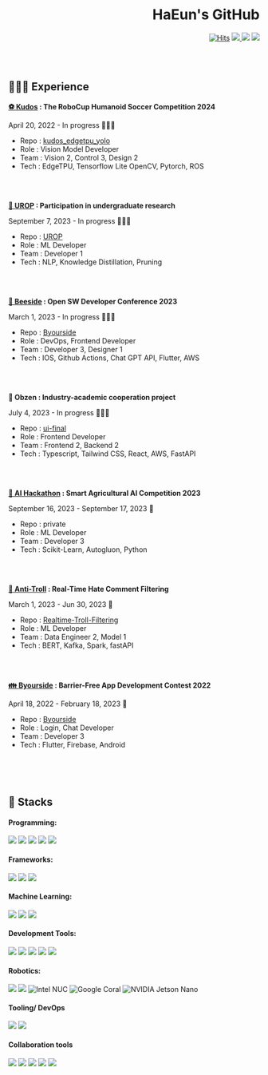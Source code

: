 <!-- <img align="right" src="https://github-readme-stats.vercel.app/api?username=YunHaaaa&theme=dracula&show_icons=true" />-->

<div align="right">


# HaEun's GitHub 

<a href="https://github.com/YunHaaaa">[![Hits](https://hits.seeyoufarm.com/api/count/incr/badge.svg?url=https%3A%2F%2Fgithub.com%2FYunHaaaa%2Fhit-counter&count_bg=%23000000&title_bg=%23000000&icon=github.svg&icon_color=%23E7E7E7&title=Github&edge_flat=false)](https://hits.seeyoufarm.com)</a>
<a href="https://velog.io/@yun_haaaa">
  <img src="https://img.shields.io/badge/Velog-20c997?style=flat-square&logo=velog&logoColor=white&style=margin-right: 100px">
[<img src="https://img.shields.io/badge/Hugging%20Face-Haaaaeun-FF9F00?style=flat-square&logo=hugging%20face&logoColor=white">](https://huggingface.co/Haaaaeun)
<a href="mailto:qlxqlrt2012@gmail.com">
  <img src="https://img.shields.io/badge/Gmail-EA4335?style=flat-square&logo=Gmail&logoColor=white&style=margin-right: 100px">
</a>

</div><br>

<br>

## 🧗🏻‍♀️ Experience


**[⚽ Kudos](https://www.notion.so/Kudos-d9c196bb1a2547bbbf317e530b945cee?pvs=21) : The RoboCup Humanoid Soccer Competition 2024**

April 20, 2022 - In progress 🏃🏻‍♀️

- Repo : [kudos_edgetpu_yolo](https://github.com/Kudos12th/kudos_edgetpu_yolo)
- Role : Vision Model Developer
- Team : Vision 2, Control 3, Design 2
- Tech : EdgeTPU, Tensorflow Lite OpenCV, Pytorch, ROS


<br>
<br>

**[📗 UROP](https://www.notion.so/UROP-eb06e2cdbbea42bbb493631ca795c71a?pvs=21) : Participation in undergraduate research**

September 7, 2023 - In progress 🏃🏻‍♀️

- Repo : [UROP](https://github.com/YunHaaaa/UROP)
- Role : ML Developer
- Team : Developer 1
- Tech : NLP, Knowledge Distillation, Pruning

<br>
<br>


**[🍯 Beeside](https://www.notion.so/Beeside-4beeda2d9b4a48a6b26649333e2322e6?pvs=21) : Open SW Developer Conference 2023**

March 1, 2023 - In progress 🏃🏻‍♀️

- Repo : [Byourside](https://github.com/GYEOTEURO/Byourside)
- Role : DevOps, Frontend Developer
- Team : Developer 3, Designer 1
- Tech : IOS, Github Actions, Chat GPT API, Flutter, AWS

<br>
<br>


**💬 Obzen : Industry-academic cooperation project**

July 4, 2023  - In progress 🏃🏻‍♀️

- Repo : [ui-final](https://github.com/kookmin-obzen-project/ui-final)
- Role : Frontend Developer
- Team : Frontend 2, Backend 2
- Tech : Typescript, Tailwind CSS, React, AWS, FastAPI

<br>
<br>


**[🍅 AI Hackathon](https://www.notion.so/AI-Hackathon-ca90f9ffd813410d948c65b7e5382037?pvs=21) : Smart Agricultural AI Competition 2023**

September 16, 2023 - September 17, 2023 👣

- Repo : private
- Role : ML Developer
- Team : Developer 3
- Tech : Scikit-Learn, Autogluon, Python

<br>
<br>


**[🧟 Anti-Troll](https://www.notion.so/Anti-Troll-96c57b706ded4c3d8cf9a76ebe684aa0?pvs=21) : Real-Time Hate Comment Filtering**

March 1, 2023 - Jun 30, 2023 👣

- Repo : [Realtime-Troll-Filtering](https://github.com/noooey/Realtime-Troll-Filtering)
- Role : ML Developer
- Team : Data Engineer 2, Model 1
- Tech : BERT, Kafka, Spark, fastAPI

<br>
<br>


**[👪 **Byourside**](https://www.notion.so/Byourside-8f2f2be4dd804055a5bf0576ac05f96d?pvs=21) : Barrier-Free App Development Contest 2022**

April 18, 2022 - February 18, 2023 👣

- Repo : [Byourside](https://github.com/GYEOTEURO/Byourside)
- Role : Login, Chat Developer
- Team : Developer 3
- Tech : Flutter, Firebase, Android

<br>
<br>


<div align="left"><br>

## 📌 Stacks


  <!-- Programming -->
  #### Programming:
  <img src="https://img.shields.io/badge/C-00599C?style=flat-square&logo=c%2B%2B&logoColor=white&style=margin-right: 100px">
  <img src="https://img.shields.io/badge/C%2B%2B-00599C?style=flat-square&logo=c%2B%2B&logoColor=white&style=margin-right: 100px">
  <img src="https://img.shields.io/badge/Dart-0175C2?style=flat-square&logo=dart&logoColor=white&style=margin-right: 100px">
  <img src="https://img.shields.io/badge/Python-3776AB?style=flat-square&logo=python&logoColor=white&style=margin-right: 100px">
  <img src="https://img.shields.io/badge/TypeScript-3178C6?style=flat-square&logo=typescript&logoColor=white&style=margin-right: 100px">


  <!-- Frameworks -->
  #### Frameworks:
  <img src="https://img.shields.io/badge/React-61DAFB?style=flat-square&logo=react&logoColor=white&style=margin-right: 100px">
  <img src="https://img.shields.io/badge/Flutter-02569B?style=flat-square&logo=flutter&logoColor=white&style=margin-right: 100px">
  <img src="https://img.shields.io/badge/FastAPI-009688?style=flat-square&logo=fastapi&logoColor=white&style=margin-right: 100px">


  <!-- Machine Learning -->
  #### Machine Learning:
  <img src="https://img.shields.io/badge/TensorFlow-FF6F00?style=flat-square&logo=tensorflow&logoColor=white&style=margin-right: 100px">
  <img src="https://img.shields.io/badge/PyTorch-EE4C2C?style=flat-square&logo=pytorch&logoColor=white&style=margin-right: 100px">
  <img src="https://img.shields.io/badge/Hugging%20Face-FF9F00?style=flat-square&logo=hugging%20face&logoColor=white&style=margin-right: 100px">
  

  <!-- Development Tools -->
  #### Development Tools:
  <img src="https://img.shields.io/badge/MS%20Visual%20Studio-5C2D91?style=flat-square&logo=visual%20studio&logoColor=white&style=margin-right: 100px">
  <img src="https://img.shields.io/badge/PyCharm-000000?style=flat-square&logo=pycharm&logoColor=white&style=margin-right: 100px">
  <img src="https://img.shields.io/badge/VSCode-007ACC?style=flat-square&logo=visual%20studio%20code&logoColor=white&style=margin-right: 100px">
  <img src="https://img.shields.io/badge/Android%20Studio-3DDC84?style=flat-square&logo=android%20studio&logoColor=white&style=margin-right: 100px">
  <img src="https://img.shields.io/badge/Xcode-147EFB?style=flat-square&logo=xcode&logoColor=white&style=margin-right: 100px">

  
  <!-- Robotics -->
  #### Robotics:
  <img src="https://img.shields.io/badge/ROS-22314E?style=flat-square&logo=ros&logoColor=white&style=margin-right: 100px">
  <img src="https://img.shields.io/badge/OpenCV-5C3EE8?style=flat-square&logo=opencv&logoColor=white&style=margin-right: 100px">
  
  <img src="https://img.shields.io/badge/Intel%20NUC-0071C5?style=flat-square&logo=intel&logoColor=white" alt="Intel NUC">
  <img src="https://img.shields.io/badge/Google%20Coral-4285F4?style=flat-square&logo=google&logoColor=white" alt="Google Coral">
  <img src="https://img.shields.io/badge/NVIDIA%20Jetson%20Nano-76B900?style=flat-square&logo=nvidia&logoColor=white" alt="NVIDIA Jetson Nano">


  <!-- Tooling/ DevOps -->
  #### Tooling/ DevOps
  <img src="https://img.shields.io/badge/Github%20Actions-2088FF?style=flat-square&logo=github%20actions&logoColor=white&style=margin-right: 100px">
  <img src="https://img.shields.io/badge/Firebase-FFCA28?style=flat-square&logo=firebase&logoColor=black&style=margin-right: 100px">


  <!-- Collaboration tools -->
  #### Collaboration tools
  <img src="https://img.shields.io/badge/Slack-4A154B?style=flat-square&logo=slack&logoColor=white&style=margin-right: 100px">
  <img src="https://img.shields.io/badge/Notion-000000?style=flat-square&logo=notion&logoColor=white&style=margin-right: 100px">
  <img src="https://img.shields.io/badge/Git%20%26%20GitHub-181717?style=flat-square&logo=git&logoColor=white&style=margin-right: 100px">
  <img src="https://img.shields.io/badge/Jira%20%26%20Confluence-0052CC?style=flat-square&logo=jira&logoColor=white&style=margin-right: 100px">
  <img src="https://img.shields.io/badge/Figma-F24E1E?style=flat-square&logo=figma&logoColor=white&style=margin-right: 100px">

</div>
</div><br><br>



